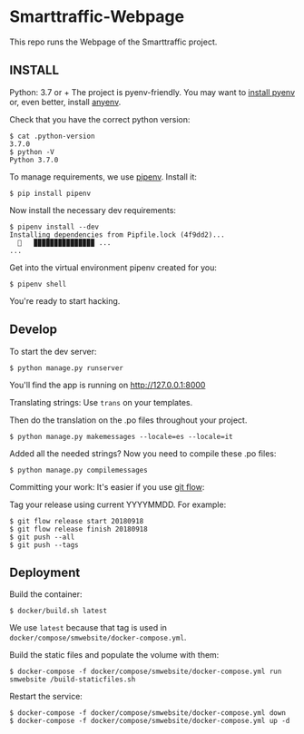 # Smarttraffic-Webpage
This repo runs the Webpage of the Smarttraffic project.

## INSTALL

Python: 3.7 or +
The project is pyenv-friendly. You may want to [install pyenv](https://github.com/pyenv/pyenv) or, even better, install [anyenv](https://github.com/riywo/anyenv).

Check that you have the correct python version:
```
$ cat .python-version
3.7.0
$ python -V
Python 3.7.0
```

To manage requirements, we use [pipenv](https://pipenv.readthedocs.io/en/latest/). Install it:
```
$ pip install pipenv
```

Now install the necessary dev requirements:
```
$ pipenv install --dev
Installing dependencies from Pipfile.lock (4f9dd2)...
  🐍   ▉▉▉▉▉▉▉▉▉▉▉▉▉▉▉ ...
...
```

Get into the virtual environment pipenv created for you:
```
$ pipenv shell
```
You're ready to start hacking.

## Develop

To start the dev server:
```
$ python manage.py runserver
```
You'll find the app is running on http://127.0.0.1:8000

Translating strings:
Use `trans` on your templates.

Then do the translation on the .po files throughout your project.
```
$ python manage.py makemessages --locale=es --locale=it
```

Added all the needed strings? Now you need to compile these .po files:
```
$ python manage.py compilemessages
```

Committing your work:
It's easier if you use [git flow](https://github.com/nvie/gitflow):

Tag your release using current YYYYMMDD. For example:
```
$ git flow release start 20180918
$ git flow release finish 20180918
$ git push --all
$ git push --tags
```

## Deployment
Build the container:
```
$ docker/build.sh latest
```
We use `latest` because that tag is used in `docker/compose/smwebsite/docker-compose.yml`.

Build the static files and populate the volume with them:
```
$ docker-compose -f docker/compose/smwebsite/docker-compose.yml run smwebsite /build-staticfiles.sh
```

Restart the service:
```
$ docker-compose -f docker/compose/smwebsite/docker-compose.yml down
$ docker-compose -f docker/compose/smwebsite/docker-compose.yml up -d
```

